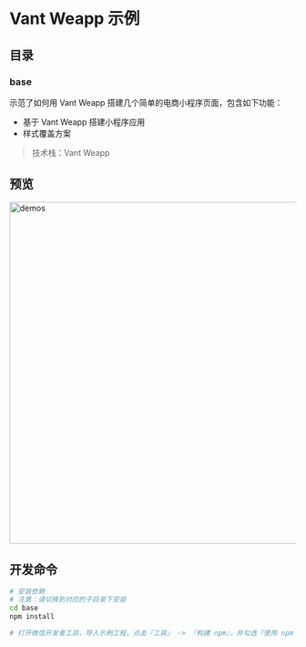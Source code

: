 # Vant Weapp 示例

## 目录

### base

示范了如何用 Vant Weapp 搭建几个简单的电商小程序页面，包含如下功能：

- 基于 Vant Weapp 搭建小程序应用
- 样式覆盖方案

> 技术栈：Vant Weapp

## 预览

<img src="https://img.yzcdn.cn/public_files/2017/11/16/4b7eb956ba7d30d374a2310124bdb5fe.png" alt="demos" width="600" />

## 开发命令

```bash
# 安装依赖
# 注意：请切换到对应的子目录下安装
cd base
npm install

# 打开微信开发者工具，导入示例工程，点击『工具』 -> 『构建 npm』，并勾选『使用 npm 模块』选项即可
```
